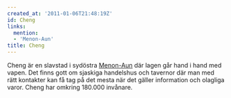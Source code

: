 ```yaml
---
created_at: '2011-01-06T21:48:19Z'
id: Cheng
links:
  mention:
  - 'Menon-Aun'
title: Cheng
---
```


Cheng är en slavstad i sydöstra [Menon-Aun] där lagen går hand i hand med vapen. Det finns gott om
sjaskiga handelshus och tavernor där man med rätt kontakter kan få tag på det mesta när det gäller
information och olagliga varor. Cheng har omkring 180.000 invånare.

  [Menon-Aun]: Menon-Aun